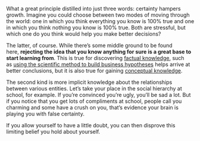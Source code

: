 What a great principle distilled into just three words: certainty hampers growth. Imagine you could choose between two modes of moving through the world: one in which you think everything you know is 100% true and one in which you think nothing you know is 100% true. Both are stressful, but which one do you think would help you make better decisions?

The latter, of course. While there’s some middle ground to be found here, **rejecting the idea that you know anything for sure is a great base to start learning from**. This is true for discovering [factual knowledge](https://en.wikipedia.org/wiki/Bloom%27s_taxonomy), such as [using the scientific method to build business hypotheses](https://fourminutebooks.com/everything-is-obvious-summary/) helps arrive at better conclusions, but it is also true for gaining [conceptual knowledge](https://en.wikipedia.org/wiki/Bloom%27s_taxonomy).

The second kind is more implicit knowledge about the relationships between various entities. Let’s take your place in the social hierarchy at school, for example. If you’re convinced you’re ugly, you’ll be sad a lot. But if you notice that you get lots of compliments at school, people call you charming and some have a crush on you, that’s evidence your brain is playing you with false certainty.

If you allow yourself to have a little doubt, you can then disprove this limiting belief you hold about yourself.
